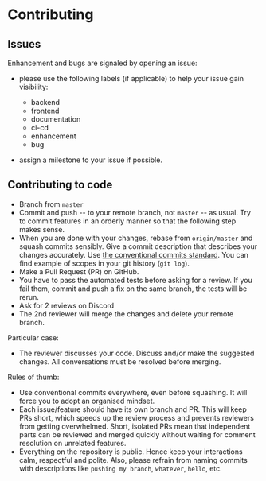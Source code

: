# Contributing

## Issues

Enhancement and bugs are signaled by opening an issue:
- please use the following labels (if applicable) to help your issue gain visibility:
	* backend
	* frontend
	* documentation
	* ci-cd
	* enhancement
	* bug

- assign a milestone to your issue if possible.

## Contributing to code

- Branch from `master`
- Commit and push -- to your remote branch, not `master` -- as usual. Try to commit features in an orderly manner so that the following step makes sense.
- When you are done with your changes, rebase from `origin/master` and squash commits sensibly. Give a commit description that describes your changes accurately. Use [the conventional commits standard](https://www.conventionalcommits.org/en/v1.0.0/). You can find example of scopes in your git history (`git log`).
- Make a Pull Request (PR) on GitHub.
- You have to pass the automated tests before asking for a review. If you fail them, commit and push a fix on the same branch, the tests will be rerun.
- Ask for 2 reviews on Discord
- The 2nd reviewer will merge the changes and delete your remote branch.

Particular case:
- The reviewer discusses your code. Discuss and/or make the suggested changes. All conversations must be resolved before merging.

Rules of thumb:
- Use conventional commits everywhere, even before squashing. It will force you to adopt an organised mindset.
- Each issue/feature should have its own branch and PR. This will keep PRs short, which speeds up the review process and prevents reviewers from getting overwhelmed. Short, isolated PRs mean that independent parts can be reviewed and merged quickly without waiting for comment resolution on unrelated features.
- Everything on the repository is public. Hence keep your interactions calm, respectful and polite. Also, please refrain from naming commits with descriptions like `pushing my branch`, `whatever`, `hello`, etc.


